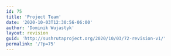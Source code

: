 ```yaml
---
id: 75
title: 'Project Team'
date: '2020-10-03T12:30:56-06:00'
author: 'Dominik Wujastyk'
layout: revision
guid: 'http://sushrutaproject.org/2020/10/03/72-revision-v1/'
permalink: '/?p=75'
---
```


